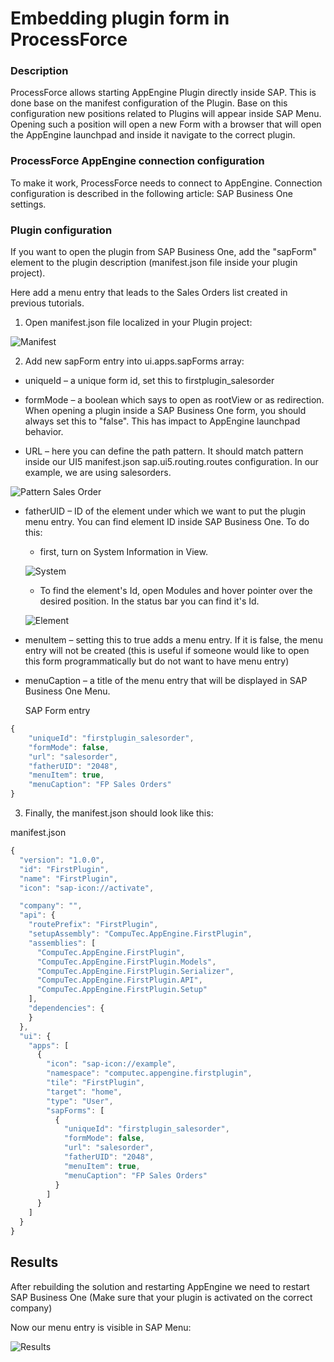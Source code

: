 # Embedding plugin form in ProcessForce

### Description

ProcessForce allows starting AppEngine Plugin directly inside SAP. This is done base on the manifest configuration of the Plugin. Base on this configuration new positions related to Plugins will appear inside SAP Menu. Opening such a position will open a new Form with a browser that will open the AppEngine launchpad and inside it navigate to the correct plugin.

### ProcessForce AppEngine connection configuration

To make it work, ProcessForce needs to connect to AppEngine. Connection configuration is described in the following article: SAP Business One settings.

### Plugin configuration

If you want to open the plugin from SAP Business One, add the "sapForm" element to the plugin description (manifest.json file inside your plugin project).

Here add a menu entry that leads to the Sales Orders list created in previous tutorials.

1. Open manifest.json file localized in your Plugin project:

![Manifest](./media/embedding-plugin-form-in-processforce/manifest-json.webp)

2. Add new sapForm entry into ui.apps.sapForms array:

- uniqueId – a unique form id, set this to firstplugin_salesorder

- formMode – a boolean which says to open as rootView or as redirection. When opening a plugin inside a SAP Business One form, you should always set this to "false". This has impact to AppEngine launchpad behavior.

- URL – here you can define the path pattern. It should match pattern inside our UI5 manifest.json sap.ui5.routing.routes configuration. In our example, we are using salesorders.

![Pattern Sales Order](./media/embedding-plugin-form-in-processforce/patern-salesorder.webp)

- fatherUID – ID of the element under which we want to put the plugin menu entry. You can find element ID inside SAP Business One. To do this:

  - first, turn on System Information in View.

  ![System](./media/embedding-plugin-form-in-processforce/system-information.webp)

  - To find the element's Id, open Modules and hover pointer over the desired position. In the status bar you can find it's Id.

  ![Element](./media/embedding-plugin-form-in-processforce/element-id.webp)

- menuItem – setting this to true adds a menu entry. If it is false, the menu entry will not be created (this is useful if someone would like to open this form programmatically but do not want to have menu entry)

- menuCaption – a title of the menu entry that will be displayed in SAP Business One Menu.

  SAP Form entry

```js
{
    "uniqueId": "firstplugin_salesorder",
    "formMode": false,
    "url": "salesorder",
    "fatherUID": "2048",
    "menuItem": true,
    "menuCaption": "FP Sales Orders"
}
```

3. Finally, the manifest.json should look like this:

manifest.json

```js
{
  "version": "1.0.0",
  "id": "FirstPlugin",
  "name": "FirstPlugin",
  "icon": "sap-icon://activate",

  "company": "",
  "api": {
    "routePrefix": "FirstPlugin",
    "setupAssembly": "CompuTec.AppEngine.FirstPlugin",
    "assemblies": [
      "CompuTec.AppEngine.FirstPlugin",
      "CompuTec.AppEngine.FirstPlugin.Models",
      "CompuTec.AppEngine.FirstPlugin.Serializer",
      "CompuTec.AppEngine.FirstPlugin.API",
      "CompuTec.AppEngine.FirstPlugin.Setup"
    ],
    "dependencies": {
    }
  },
  "ui": {
    "apps": [
      {
        "icon": "sap-icon://example",
        "namespace": "computec.appengine.firstplugin",
        "tile": "FirstPlugin",
        "target": "home",
        "type": "User",
        "sapForms": [
          {
            "uniqueId": "firstplugin_salesorder",
            "formMode": false,
            "url": "salesorder",
            "fatherUID": "2048",
            "menuItem": true,
            "menuCaption": "FP Sales Orders"
          }
        ]
      }
    ]
  }
}
```

## Results

After rebuilding the solution and restarting AppEngine we need to restart SAP Business One (Make sure that your plugin is activated on the correct company)

Now our menu entry is visible in SAP Menu:

![Results](./media/embedding-plugin-form-in-processforce/results.webp)
